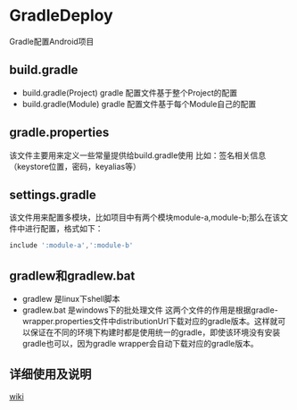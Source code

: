 # GradleDeploy
Gradle配置Android项目
## build.gradle
* build.gradle(Project)
gradle 配置文件基于整个Project的配置
* build.gradle(Module)
gradle 配置文件基于每个Module自己的配置  

## gradle.properties
该文件主要用来定义一些常量提供给build.gradle使用
比如：签名相关信息（keystore位置，密码，keyalias等）  

## settings.gradle
该文件用来配置多模块，比如项目中有两个模块module-a,module-b;那么在该文件中进行配置，格式如下：  
```gradle
include ':module-a',':module-b'
```

## gradlew和gradlew.bat
* gradlew 是linux下shell脚本  
* gradlew.bat 是windows下的批处理文件
这两个文件的作用是根据gradle-wrapper.properties文件中distributionUrl下载对应的gradle版本。这样就可以保证在不同的环境下构建时都是使用统一的gradle，即使该环境没有安装gradle也可以，因为gradle wrapper会自动下载对应的gradle版本。

## 详细使用及说明
[wiki](https://github.com/BladeCode/GradleDeploy/wiki)